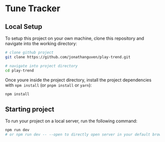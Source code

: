 # Tune Tracker

## Local Setup

To setup this project on your own machine, clone this repository and navigate into the working directory:

```bash
# clone github project
git clone https://github.com/jonathanguven/play-trend.git

# navigate into project directory
cd play-trend
```
Once youre inside the project directory, install the project dependencies with `npm install` (or `pnpm install` or `yarn`):
```bash
npm install
```

## Starting project
To run your project on a local server, run the following command:
```bash
npm run dev
# or npm run dev -- --open to directly open server in your default browser
```


